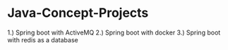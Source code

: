 ﻿# Java-Concept-Projects
1.) Spring boot with ActiveMQ
2.) Spring boot with docker
3.) Spring boot with redis as a database
